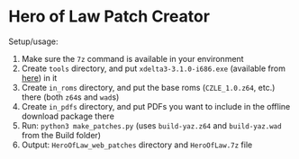 # Hero of Law Patch Creator

Setup/usage:
1. Make sure the `7z` command is available in your environment
2. Create `tools` directory, and put `xdelta3-3.1.0-i686.exe` (available from [here](https://github.com/jmacd/xdelta-gpl/releases/tag/v3.1.0)) in it
2. Create `in_roms` directory, and put the base roms (`CZLE_1.0.z64`, etc.) there (both `z64`s and `wad`s)
3. Create `in_pdfs` directory, and put PDFs you want to include in the offline download package there
4. Run: `python3 make_patches.py` (uses `build-yaz.z64` and `build-yaz.wad` from the Build folder)
5. Output: `HeroOfLaw_web_patches` directory and `HeroOfLaw.7z` file
